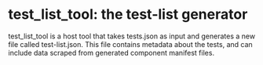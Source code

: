 # test_list_tool: the test-list generator

test_list_tool is a host tool that takes tests.json as input and generates a 
new file called test-list.json. This file contains metadata about the tests, 
and can include data scraped from generated component manifest files.